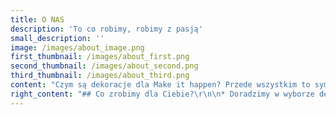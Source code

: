 ```yaml
---
title: O NAS
description: 'To co robimy, robimy z pasją'
small_description: ''
image: /images/about_image.png
first_thumbnail: /images/about_first.png
second_thumbnail: /images/about_second.png
third_thumbnail: /images/about_third.png
content: "Czym są dekoracje dla Make it happen? Przede wszystkim to symbol oryginalności, dbałości o detale i pasji. Jeśli myślisz tak samo jak my, to z całą pewnością znajdziesz tu coś dla siebie.\r\n\nJak każdy biznes, i Nasz ma swoją krótką historię. Inspiracją dla stworzenia wypożyczalni dekoracji było to, czego doświadczyłyśmy podczas organizacji własnych wesel. I uwierzcie nie wiązało się to z pozytywnymi emocjami! Pomysłów na dekoracje było w naszych głowach wiele, ale były nie do zdobycia!\r\n\nNa szczęście to już przeszłość! Teraz dzięki Make it happen organizacja każdej uroczystości będzie dla Ciebie prostym i przyjemnym zadaniem. Spójrz, co dla Ciebie przygotowałyśmy."
right_content: "## Co zrobimy dla Ciebie?\r\n\n* Doradzimy w wyborze dekoracji najlepiej pasującej do charakteru Twojej uroczystości.\r\n* Zawieziemy na miejsce.    \r\n* Rozłożymy i zaaranżujemy.\r\n* Wszystko w przystępnej cenie.\r\n* Wydaje Ci się to zbyt proste? Z nami właśnie takie jest.\r\n* Masz dodatkowe życzenia bądź pytania? Skontaktuj się nami! Razem na pewno coś wymyślimy."
---
```


